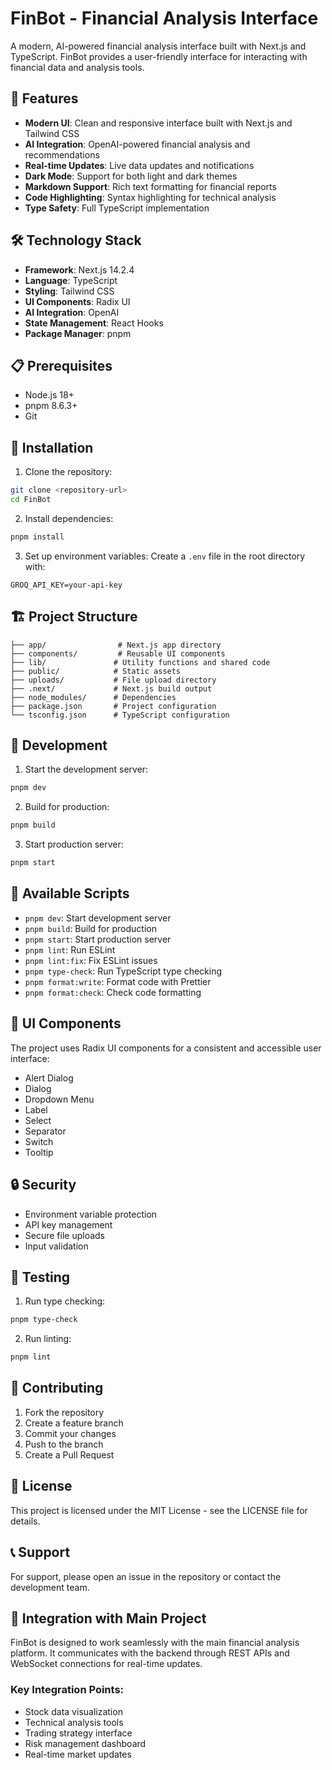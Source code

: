 # FinBot - Financial Analysis Interface

A modern, AI-powered financial analysis interface built with Next.js and TypeScript. FinBot provides a user-friendly interface for interacting with financial data and analysis tools.

## 🚀 Features

- **Modern UI**: Clean and responsive interface built with Next.js and Tailwind CSS
- **AI Integration**: OpenAI-powered financial analysis and recommendations
- **Real-time Updates**: Live data updates and notifications
- **Dark Mode**: Support for both light and dark themes
- **Markdown Support**: Rich text formatting for financial reports
- **Code Highlighting**: Syntax highlighting for technical analysis
- **Type Safety**: Full TypeScript implementation

## 🛠️ Technology Stack

- **Framework**: Next.js 14.2.4
- **Language**: TypeScript
- **Styling**: Tailwind CSS
- **UI Components**: Radix UI
- **AI Integration**: OpenAI
- **State Management**: React Hooks
- **Package Manager**: pnpm

## 📋 Prerequisites

- Node.js 18+
- pnpm 8.6.3+
- Git

## 🔧 Installation

1. Clone the repository:
```bash
git clone <repository-url>
cd FinBot
```

2. Install dependencies:
```bash
pnpm install
```

3. Set up environment variables:
Create a `.env` file in the root directory with:
```env
GROQ_API_KEY=your-api-key
```

## 🏗️ Project Structure

```
├── app/                # Next.js app directory
├── components/         # Reusable UI components
├── lib/               # Utility functions and shared code
├── public/            # Static assets
├── uploads/           # File upload directory
├── .next/             # Next.js build output
├── node_modules/      # Dependencies
├── package.json       # Project configuration
└── tsconfig.json      # TypeScript configuration
```

## 🚀 Development

1. Start the development server:
```bash
pnpm dev
```

2. Build for production:
```bash
pnpm build
```

3. Start production server:
```bash
pnpm start
```

## 📝 Available Scripts

- `pnpm dev`: Start development server
- `pnpm build`: Build for production
- `pnpm start`: Start production server
- `pnpm lint`: Run ESLint
- `pnpm lint:fix`: Fix ESLint issues
- `pnpm type-check`: Run TypeScript type checking
- `pnpm format:write`: Format code with Prettier
- `pnpm format:check`: Check code formatting

## 🎨 UI Components

The project uses Radix UI components for a consistent and accessible user interface:
- Alert Dialog
- Dialog
- Dropdown Menu
- Label
- Select
- Separator
- Switch
- Tooltip

## 🔒 Security

- Environment variable protection
- API key management
- Secure file uploads
- Input validation

## 🧪 Testing

1. Run type checking:
```bash
pnpm type-check
```

2. Run linting:
```bash
pnpm lint
```

## 🤝 Contributing

1. Fork the repository
2. Create a feature branch
3. Commit your changes
4. Push to the branch
5. Create a Pull Request

## 📝 License

This project is licensed under the MIT License - see the LICENSE file for details.

## 📞 Support

For support, please open an issue in the repository or contact the development team.

## 🔄 Integration with Main Project

FinBot is designed to work seamlessly with the main financial analysis platform. It communicates with the backend through REST APIs and WebSocket connections for real-time updates.

### Key Integration Points:
- Stock data visualization
- Technical analysis tools
- Trading strategy interface
- Risk management dashboard
- Real-time market updates 
